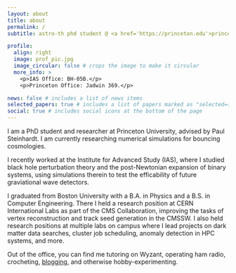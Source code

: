 ```yaml
---
layout: about
title: about
permalink: /
subtitle: astro-th phd student @ <a href='https://princeton.edu'>princeton</a> & the <a href='https://ias.edu'>ias</a>.

profile:
  align: right
  image: prof_pic.jpg
  image_circular: false # crops the image to make it circular
  more_info: >
    <p>IAS Office: BH-05B.</p>
    <p>Princeton Office: Jadwin 369.</p>

news: false # includes a list of news items
selected_papers: true # includes a list of papers marked as "selected={true}"
social: true # includes social icons at the bottom of the page
---
```


I am a PhD student and researcher at Princeton University, advised by Paul Steinhardt. I am currently researching numerical simulations for bouncing cosmologies. 

I recently worked at the Institute for Advanced Study (IAS), where I studied black hole perturbation theory and the post-Newtonian expansion of binary systems, using simulations therein to test the efficability of future graviational wave detectors.

I graduated from Boston University with a B.A. in Physics and a B.S. in Computer Engineering. There I held a research position at CERN International Labs as part of the CMS Collaboration, improving the tasks of vertex reconstruction and track seed generation in the CMSSW. I also held research positions at multiple labs on campus where I lead projects on dark matter data searches, cluster job scheduling, anomaly detection in HPC systems, and more.

Out of the office, you can find me tutoring on Wyzant, operating ham radio, crocheting, <a href='https://joshshterenberg.github.io/blog'>blogging</a>, and otherwise hobby-experimenting.
